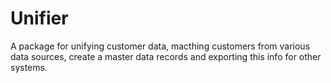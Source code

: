 # Unifier
A package for unifying customer data, macthing customers from various data sources, create a master data records and exporting this info for other systems.
